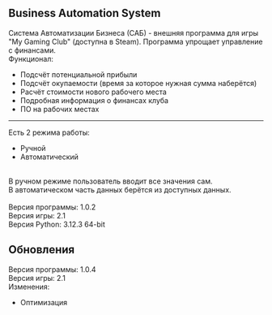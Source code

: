 ## Business Automation System
Система Автоматизации Бизнеса (САБ) - внешняя программа для игры "My Gaming Club" (доступна в Steam). Программа упрощает управление с финансами.
<br>
Функционал:
- Подсчёт потенциальной прибыли
- Подсчёт окупаемости (время за которое нужная сумма наберётся)
- Расчёт стоимости нового рабочего места
- Подробная информация о финансах клуба
- ПО на рабочих местах
____
Есть 2 режима работы:
- Ручной
- Автоматический
<br>
В ручном режиме пользователь вводит все значения сам.
<br>
В автоматическом часть данных берётся из доступных данных.
<br>
<br>
Версия программы: 1.0.2
<br>
Версия игры: 2.1
<br>
Версия Python: 3.12.3 64-bit

## Обновления
Версия программы: 1.0.4
<br>
Версия игры: 2.1
<br>
Изменения:
- Оптимизация
